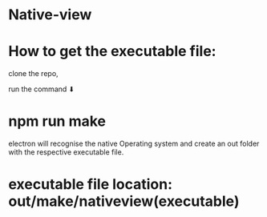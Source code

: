 # Native-view
 
# How to get the executable file:

clone the repo,

run the command ⬇

# npm run make 

electron will recognise the native Operating system and create an out folder with the respective executable file.

# executable file location: out/make/nativeview(executable)


